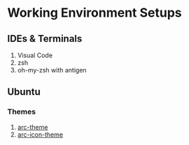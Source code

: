 # Working Environment Setups

## IDEs & Terminals
1. Visual Code
2. zsh
3. oh-my-zsh with antigen

## Ubuntu
### Themes
1. [arc-theme](https://github.com/horst3180/arc-theme)
2. [arc-icon-theme](https://github.com/horst3180/arc-icon-theme)